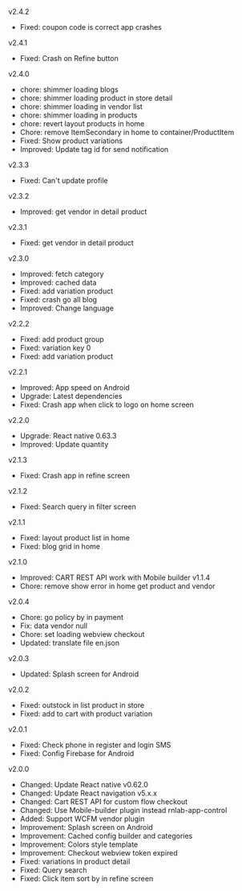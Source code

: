 v2.4.2
- Fixed: coupon code is correct app crashes

v2.4.1
- Fixed: Crash on Refine button

v2.4.0
- chore: shimmer loading blogs
- chore: shimmer loading product in store detail
- chore: shimmer loading in vendor list
- chore: shimmer loading in products
- chore: revert layout products in home
- Chore: remove ItemSecondary in home to container/ProductItem
- Fixed: Show product variations
- Improved: Update tag id for send notification

v2.3.3
- Fixed: Can't update profile

v2.3.2
- Improved: get vendor in detail product

v2.3.1
- Fixed: get vendor in detail product

v2.3.0
- Improved: fetch category
- Improved: cached data
- Fixed: add variation product
- Fixed: crash go all blog
- Improved: Change language

v2.2.2
- Fixed: add product group
- Fixed: variation key 0
- Fixed: add variation product

v2.2.1
- Improved: App speed on Android
- Upgrade: Latest dependencies
- Fixed: Crash app when click to logo on home screen

v2.2.0
- Upgrade: React native 0.63.3
- Improved: Update quantity

v2.1.3
- Fixed: Crash app in refine screen

v2.1.2
- Fixed: Search query in filter screen

v2.1.1
- Fixed: layout product list in home
- Fixed: blog grid in home

v2.1.0
- Improved: CART REST API work with Mobile builder v1.1.4
- Chore: remove show error in home get product and vendor

v2.0.4
- Chore: go policy by in payment
- Fix: data vendor null
- Chore: set loading webview checkout
- Updated: translate file en.json

v2.0.3
- Updated: Splash screen for Android

v2.0.2
- Fixed: outstock in list product in store
- Fixed: add to cart with product variation

v2.0.1
- Fixed: Check phone in register and login SMS
- Fixed: Config Firebase for Android

v2.0.0
- Changed: Update React native v0.62.0
- Changed: Update React navigation v5.x.x
- Changed: Cart REST API for custom flow checkout
- Changed: Use Mobile-builder plugin instead rnlab-app-control
- Added: Support WCFM vendor plugin
- Improvement: Splash screen on Android
- Improvement: Cached config builder and categories
- Improvement: Colors style template
- Improvement: Checkout webview token expired
- Fixed: variations in product detail
- Fixed: Query search
- Fixed: Click item sort by in refine screen

